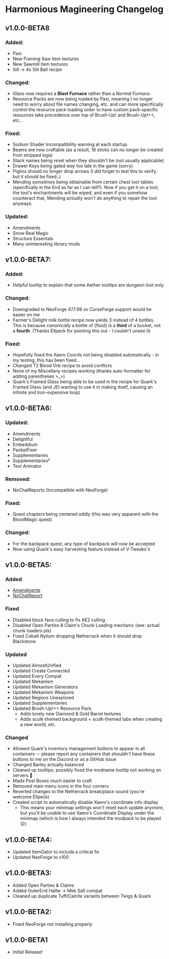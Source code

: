 # Harmonious Magineering Changelog

## v1.0.0-BETA8

### Added:

- Paxi
- New Framing Saw item textures
- New Sawmill item textures
- Silt -> 4x Silt Ball recipe

### Changed:

- Glass now requires a **Blast Furnace** rather than a _Normal Furnace_.
- Resource Packs are now being loaded by Paxi, meaning I no longer need to worry about file names changing, etc. and can more specifically control the resource pack loading order to have custom pack-specific resources take precedence over top of Brush-Up! and Brush-Up!++, etc..

### Fixed:

- Sodium Shader Incompatibility warning at each startup
- Beams are now craftable (as a result, 16 sticks can no longer be created from stripped logs)
- Stack names being reset when they shouldn't be (not usually applicable)
- Drawer Keys being gated _way_ too late in the game (sorry)
- Piglins should no longer drop arrows (I _did_ forget to test this to verify, but it should be fixed..)
- Mending _sometimes_ being obtainable from certain chest loot tables (specifically in the End as far as I can tell?). Now if you get it on a tool, the tool's enchantments will be wiped, and even if you somehow counteract that, Mending actually won't do anything to repair the tool anyways.

### Updated:

- Amendments
- Snow Real Magic
- Structure Essentals
- Many uninteresting library mods

## v1.0.0-BETA7:

### Added:
- Helpful tooltip to explain that some Aether tooltips are dungeon loot only

### Changed:
- Downgraded to NeoForge 47.1.99 so CurseForge support would be easier on me
- Farmer's Delight milk bottle recipe now yields 3 instead of 4 bottles. This is because _canonically_ a bottle of {fluid} is a **third** of a bucket, not a **fourth**. (Thanks Ellpeck for pointing this out - I couldn't unsee it)

### Fixed:

- Hopefully fixed the Xaero Coords not being disabled automatically - in my testing, this has been fixed...
- Changed T2 Blood Orb recipe to avoid conflicts
- None of my Miscellany recipes working (thanks auto-formatter for adding parentheses >_>)
- Quark's Framed Glass being able to be used in the recipe for Quark's Framed Glass (and JEI wanting to use it in making itself, causing an infinite and Iron-expensive loop)

## v1.0.0-BETA6:

### Updated:

- Amendments
- Delightful
- Embeddium
- PacketFixer
- Supplementaries
- Supplementaries²
- Text Animator

### Removed:

- NoChatReports (Incompatible with NeoForge)

### Fixed:

- Quest chapters being centered oddly (this was very apparent with the BloodMagic quest)

### Changed:

- For the backpack quest, any type of backpack will now be accepted
- Now using Quark's easy harvesting feature instead of V-Tweaks's

## v1.0.0-BETA5:

### Added

- [Amendments](https://www.curseforge.com/minecraft/mc-mods/amendments)
- [NoChatReport](https://www.curseforge.com/minecraft/mc-mods/no-chat-reports)

### Fixed

- Disabled block face culling to fix AE2 culling
- Disabled Open Parties & Claim's Chunk Loading mechanic (see: actual chunk loaders pls)
- Fixed Cobalt Nylium dropping Netherrack when it should drop Blackstone

### Updated

- Updated AlmostUnified
- Updated Create Connected
- Updated Every Compat
- Updated Mekanism
- Updated Mekanism Generators
- Updated Mekanism Weapons
- Updated Regions Unexplored
- Updated Supplementaries
- Updated Brush-Up!++ Resource Pack 
    - Adds lovely new Diamond & Gold Barrel textures
    - Adds sculk-themed background + sculk-themed tabs when creating a new world, etc.

### Changed

- Allowed Quark's inventory management buttons to appear in all containers -- please report any containers that _shouldn't_ have these buttons to me on the Discord or as a GitHub issue
- Changed Barley actually balanced
- Cleaned up tooltips, possibly fixed the modname tooltip not working on servers 🤞
- Made Post Boxes much easier to craft
- Removed main menu icons in the four corners
- Reverted changes to the Netherrack break/place sound (you're welcome Ellpeck)
- Created script to automatically disable Xaero's coordinate info display
    - This means your minimap settings won't reset each update anymore, but you'll be unable to use Xaero's Coordinate Display under the minimap (which is how I always intended the modpack to be played 😉)

## v1.0.0-BETA4:

- Updated ItemGator to include a critical fix
- Updated NeoForge to v100

## v1.0.0-BETA3:

- Added Open Parties & Claims
- Added OuterEnd Halite -> Mek Salt compat
- Cleaned up duplicate Tuff/Calcite variants between Twigs & Quark

## v1.0.0-BETA2:

- Fixed NeoForge not installing properly

## v1.0.0-BETA1

- Initial Release!